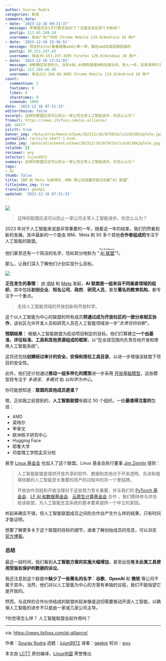 ```yaml
---
author: Sourav Rudra
categories: 新闻
comments_data:
- date: '2023-12-16 09:31:37'
  message: 苹果是完全1不打算涉足AI了？还是在背后弄个大新闻？
  postip: 113.65.249.18
  username: 来自广东广州的 Chrome Mobile 119.0|Android 10 用户
- date: '2023-12-16 15:36:51'
  message: 现在的Intel看着就像amd小弟一样，跟在amd后面屁颠屁颠的
  postip: 39.153.247.83
  username: 来自39.153.247.83的 Firefox 120.0|Windows 10 用户
- date: '2023-12-16 17:51:03'
  message: AMD确实有领先力，当年x86_64架构就是AMD先推出的，快人一步，后来英特尔才跟进。而英特尔自己搞的IA64架构发展如何，大家都知道
  postip: 223.104.66.98
  username: 来自223.104.66.98的 Chrome Mobile 119.0|Android 10 用户
count:
  commentnum: 3
  favtimes: 0
  likes: 0
  sharetimes: 0
  viewnum: 1009
date: '2023-12-16 07:51:33'
editorchoice: false
excerpt: 这样的联盟应该可以防止一家公司主宰人工智能进步。你怎么认为？
fromurl: https://news.itsfoss.com/ai-alliance/
id: 16477
islctt: true
banner_img: /data/attachment/album/202312/16/075033xlo3z0230k2q7wlm.jpg
permalink: /article-16477-1.html
index_img: /data/attachment/album/202312/16/075033xlo3z0230k2q7wlm.jpg.thumb.jpg
related: []
reviewer: wxy
selector: lujun9972
summary: 这样的联盟应该可以防止一家公司主宰人工智能进步。你怎么认为？
tags:
- AI
thumb: false
title: IBM 和 Meta 与英特尔、AMD 等公司组建开放式创新“AI 联盟”
titleindex_img: true
translator: geekpi
updated: '2023-12-16 07:51:33'
---
```


![](/data/attachment/album/202312/16/075033xlo3z0230k2q7wlm.jpg)



> 
> 这样的联盟应该可以防止一家公司主宰人工智能进步。你怎么认为？
> 
> 
> 


2023 年对于人工智能来说是非常重要的一年，随着这一年的结束，我们仍然看到新的发展。其中最新的一个是由 IBM、Meta 和 50 多个其他**合作者组成的**专注于人工智能的联盟。


他们甚至还有一个简洁的名字，恰如其分地称为 “<ruby> <a href="https://thealliance.ai/">  AI 联盟 </a> <rt>  The AI Alliance </rt></ruby>”?。


那么，让我们深入了解他们计划实现什么目标。


![](/data/attachment/album/202312/16/075133jvksvgas9o7vvoov.png)


**正在发生的事情：** 由 [IBM](https://www.ibm.com/) 和 [Meta](https://meta.com/) 发起，**AI 联盟是一组来自不同垂直领域的组织**，其中包括**初创企业**、**知名公司**、**政府**、**研究人员**，甚至**著名的教育机构**，都专注于一个重点。



> 
> 支持人工智能领域的开放创新和开放科学。
> 
> 
> 


这个以人工智能为中心的联盟的所有成员**将通过成为开放社区的一部分来相互协作**，该社区允许开发人员和研究人员在人工智能领域进一步“*负责任的创新*”。


**预期结果：** 根据人工智能联盟为启动项目制定的目标。他们打算建立**一个由基准、评估标准、工具和其他资源组成的框架**，以“在全球范围内负责任地开发和使用人工智能系统”。


这将还包括**创建经过审计的安全、安保和信任工具目录**，以进一步增强该联盟下项目的安全性。


此外，他们还计划通过**推动一组多样化的模型**进一步采用 [开放基础模型](https://en.wikipedia.org/wiki/Foundation_models)，这些模型将专注于 *多语言*、*多模式* 和 *以科学为中心*。


你可能想知道：**联盟的其他成员是谁？**


嗯，正如我之前提到的，**人工智能联盟**有超过 50 个组织。一些**最值得注意的**包括：


* AMD
* 英特尔
* 甲骨文
* 欧洲核子研究中心
* Hugging Face
* 耶鲁大学
* 印度理工学院孟买分校


甚至 [Linux 基金会](https://www.linuxfoundation.org/) 也加入了这个联盟。Linux 基金会执行董事 [Jim Zemlin](https://www.linkedin.com/in/zemlin) 提到：



> 
> 人工智能联盟是提供开放共享的软件、数据和其他对于开发透明、先进和值得信赖的人工智能至关重要的资产的过程中的另一个里程碑。
> 
> 
> 开放协作流程和开放治理对于这些努力至关重要，并与我们的 [PyTorch 基金会](https://pytorch.org/)、[LF AI 和数据基金会](https://lfaidata.foundation/)、[云原生计算基金会](https://www.cncf.io/) 合作 ，我们期待参与并协助该联盟，为人工智能生态系统的基本要素提供一个中立的家园。
> 
> 
> 


听起来确实不错，但人工智能联盟成员之间的合作会产生什么样的结果，只有时间才能证明。


想要了解更多关于这个联盟的目标的细节，或者了解创始成员的信息，可以浏览 [官方博客](https://thealliance.ai/news)。


### 总结


最近一段时间，我们看到**人工智能方案的实施大幅增加**，甚至出现**有关此类工具使用受版权保护的数据的诉讼**。


我还注意到这个联盟中**缺少了一些著名的名字**：**谷歌**、**OpenAI** 和 **微软** 等公司不属于其中。当然，他们对以人工智能为中心的方案有单独的议程，我们不能指望它是开放的。


然而，与这样的合作伙伴结成的联盟听起来像是迫切需要推动开源人工智能，以确保人工智能的进步不只是由一家或几家公司主导。


?你觉得怎么样？ 人工智能联盟会起作用吗？




---


via: <https://news.itsfoss.com/ai-alliance/>


作者：[Sourav Rudra](https://news.itsfoss.com/author/sourav/) 选题：[lujun9972](https://github.com/lujun9972) 译者：[geekpi](https://github.com/geekpi) 校对：[wxy](https://github.com/wxy)


本文由 [LCTT](https://github.com/LCTT/TranslateProject) 原创编译，[Linux中国](https://linux.cn/) 荣誉推出